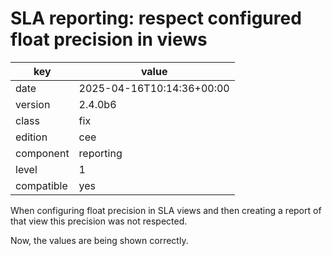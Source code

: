 [//]: # (werk v2)
# SLA reporting: respect configured float precision in views

key        | value
---------- | ---
date       | 2025-04-16T10:14:36+00:00
version    | 2.4.0b6
class      | fix
edition    | cee
component  | reporting
level      | 1
compatible | yes

When configuring float precision in SLA views and then creating a report of that
view this precision was not respected.

Now, the values are being shown correctly.
